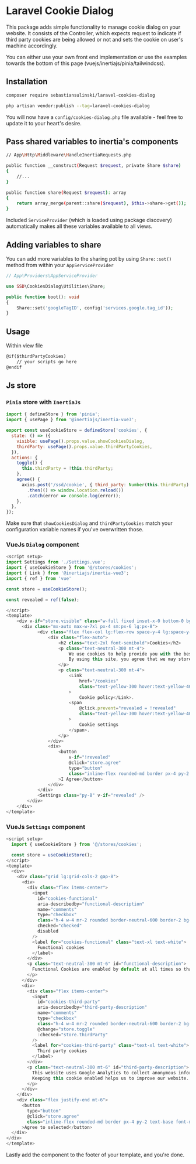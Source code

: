 # Laravel Cookie Dialog

This package adds simple functionality to manage cookie dialog on your website.
It consists of the Controller, which expects request to indicate if third party cookies are being allowed or not and sets the cookie on user's machine accordingly.

You can either use your own front end implementation or use the examples towards the bottom of this page (vuejs/inertiajs/pinia/tailwindcss).

## Installation

```bash
composer require sebastiansulinski/laravel-cookies-dialog

php artisan vendor:publish --tag=laravel-cookies-dialog
```

You will now have a `config/cookies-dialog.php` file available - feel free to update it to your heart's desire.

## Pass shared variables to inertia's components

```bash
// App\Http\Middleware\HandleInertiaRequests.php

public function __construct(Request $request, private Share $share)
{
    //...
}

public function share(Request $request): array
{
    return array_merge(parent::share($request), $this->share->get());
}
```

Included `ServiceProvider` (which is loaded using package discovery) automatically makes all these variables available to all views.

## Adding variables to share

You can add more variables to the sharing pot by using `Share::set()` method from within your `AppServiceProvider`

```php
// App\Providers\AppServiceProvider

use SSD\CookiesDialog\Utilities\Share;

public function boot(): void
{
    Share::set('googleTagID', config('services.google.tag_id'));
}
```

## Usage

Within view file

```html
@if($thirdPartyCookies)
    // your scripts go here
@endif
```

## Js store

### `Pinia` store with `InertiaJs`

```javascript
import { defineStore } from 'pinia';
import { usePage } from '@inertiajs/inertia-vue3';

export const useCookieStore = defineStore('cookies', {
  state: () => ({
    visible: usePage().props.value.showCookiesDialog,
    thirdParty: usePage().props.value.thirdPartyCookies,
  }),
  actions: {
    toggle() {
      this.thirdParty = !this.thirdParty;
    },
    agree() {
      axios.post('/ssd/cookie', { third_party: Number(this.thirdParty) })
        .then(() => window.location.reload())
        .catch(error => console.log(error));
    },
  },
});
```

Make sure that `showCookiesDialog` and `thirdPartyCookies` match your configuration variable names if you've overwritten those.

### VueJs `Dialog` component

```javascript
<script setup>
import Settings from './Settings.vue';
import { useCookieStore } from '@/stores/cookies';
import { Link } from '@inertiajs/inertia-vue3';
import { ref } from 'vue'

const store = useCookieStore();

const revealed = ref(false);

</script>
<template>
    <div v-if="store.visible" class="w-full fixed inset-x-0 bottom-0 bg-neutral-900 bg-opacity-90 py-8 text-white z-20">
      <div class="mx-auto max-w-7xl px-4 sm:px-6 lg:px-8">
            <div class="flex flex-col lg:flex-row space-y-4 lg:space-y-0">
                <div class="flex-auto">
                    <h2 class="text-2xl font-semibold">Cookies</h2>
                    <p class="text-neutral-300 mt-4">
                        We use cookies to help provide you with the best possible online experience.<br />
                        By using this site, you agree that we may store and access cookies on your device.
                    </p>
                    <p class="text-neutral-300 mt-4">
                        <Link
                            href="/cookies"
                            class="text-yellow-300 hover:text-yellow-400"
                        >
                            Cookie policy</Link>.
                        <span
                            @click.prevent="revealed = !revealed"
                            class="text-yellow-300 hover:text-yellow-400 cursor-pointer"
                        >
                            Cookie settings
                        </span>.
                    </p>
                </div>
                <div>
                    <button
                        v-if="!revealed"
                        @click="store.agree"
                        type="button"
                        class="inline-flex rounded-md border px-4 py-2 text-base font-medium shadow-sm bg-white text-gray-800 border-gray-200 hover:border-gray-400"
                    >I Agree</button>
                </div>
            </div>
            <Settings class="py-8" v-if="revealed" />
        </div>
    </div>
</template>
```

### VueJs `Settings` component

```javascript
<script setup>
  import { useCookieStore } from '@/stores/cookies';

  const store = useCookieStore();
</script>
<template>
  <div>
    <div class="grid lg:grid-cols-2 gap-8">
      <div>
        <div class="flex items-center">
          <input
            id="cookies-functional"
            aria-describedby="functional-description"
            name="comments"
            type="checkbox"
            class="h-4 w-4 mr-2 rounded border-neutral-600 border-2 bg-neutral-900 text-primary focus:ring-primary-hover opacity-50"
            checked="checked"
            disabled
          />
          <label for="cookies-functional" class="text-xl text-white">
            Functional cookies
          </label>
        </div>
        <p class="text-neutral-300 mt-6" id="functional-description">
          Functional Cookies are enabled by default at all times so that we can save your preferences for cookie settings and ensure site works and delivers best experience.
        </p>
      </div>
      <div>
        <div class="flex items-center">
          <input
            id="cookies-third-party"
            aria-describedby="third-party-description"
            name="comments"
            type="checkbox"
            class="h-4 w-4 mr-2 rounded border-neutral-600 border-2 bg-neutral-900 text-primary focus:ring-primary-hover"
            @change="store.toggle"
            :checked="store.thirdParty"
          />
          <label for="cookies-third-party" class="text-xl text-white">
            Third party cookies
          </label>
        </div>
        <p class="text-neutral-300 mt-6" id="third-party-description">
          This website uses Google Analytics to collect anonymous information such as the number of visitors to the site, and the most popular pages.
          Keeping this cookie enabled helps us to improve our website.
        </p>
      </div>
    </div>
    <div class="flex justify-end mt-6">
      <button
        type="button"
        @click="store.agree"
        class="inline-flex rounded-md border px-4 py-2 text-base font-medium shadow-sm bg-white text-gray-800 border-gray-200 hover:border-gray-400"
      >Agree to selected</button>
  </div>
</div>
</template>
```

Lastly add the component to the footer of your template, and you're done.
